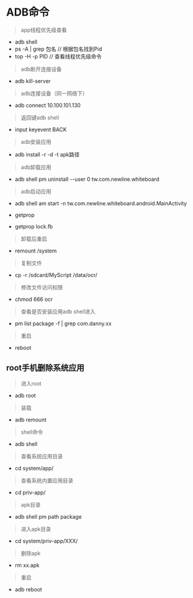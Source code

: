 # ADB命令

> app线程优先级查看
+ adb shell 
+ ps -A | grep 包名 // 根据包名找到Pid
+ top -H -p PID    // 查看线程优先级命令

> adb断开连接设备
+ adb kill-server

> adb连接设备（同一网络下）
+ adb connect 10.100.101.130

> 返回键adb shell
+ input keyevent BACK

> adb安装应用	
+ adb install -r -d -t apk路径

> adb卸载应用
+ adb shell pm uninstall --user 0 tw.com.newline.whiteboard
	
> adb启动应用
+ adb shell am start -n tw.com.newline.whiteboard.android.MainActivity

+ getprop
+ getprop lock.fb

> 卸载后重启
+ remount /system

> 复制文件
+ cp -r /sdcard/MyScript /data/ocr/

> 修改文件访问权限
+ chmod 666 ocr

> 查看是否安装应用adb shell进入
+ pm list package -f | grep com.danny.xx
 
 > 重启
 + reboot
 
## root手机删除系统应用
> 进入root
+ adb root              

> 装载
+ adb remount

> shell命令
+ adb shell

> 查看系统应用目录
+ cd system/app/

> 查看系统内置应用目录
+ cd priv-app/

> apk目录
+ adb shell pm path package

> 进入apk目录
+ cd system/priv-app/XXX/

> 删除apk
+ rm xx.apk

> 重启
+ adb reboot
